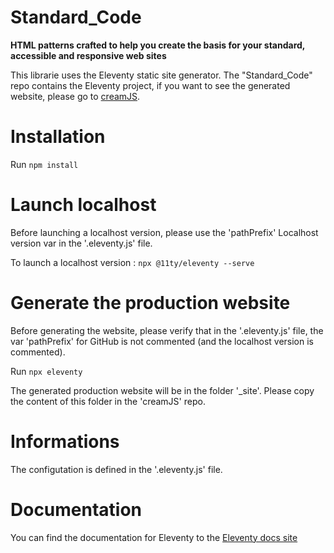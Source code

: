 # Standard_Code

**HTML patterns crafted to help you create the basis for your standard, accessible and responsive web sites**


This librarie uses the Eleventy static site generator.
The "Standard_Code" repo contains the Eleventy project, if you want to see the generated website, please go to <a href="http://creamlib.github.io/creamJS/" target="_blank">creamJS</a>.

Installation
===============================

Run
`npm install` 


Launch localhost
================

Before launching a localhost version, please use the 'pathPrefix' Localhost version var in the '.eleventy.js' file.

To launch a localhost version :
`npx @11ty/eleventy --serve` 


Generate the production website
===============================

Before generating the website, please verify that in the '.eleventy.js' file, the var 'pathPrefix' for GitHub is not commented (and the localhost version is commented).

Run
`npx eleventy` 

The generated production website will be in the folder '_site'.
Please copy the content of this folder in the 'creamJS' repo.

Informations
============

The configutation is defined in the '.eleventy.js' file.

Documentation
=============

You can find the documentation for Eleventy to the <a href="https://www.11ty.io/docs/" target="_blank">Eleventy docs site</a>